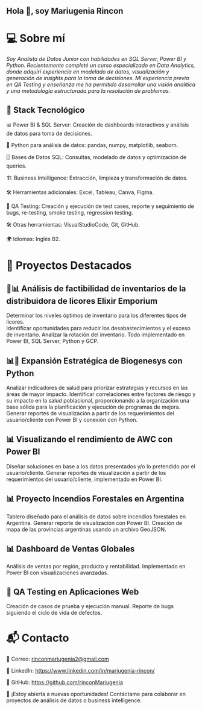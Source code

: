 ## Hola 👋, soy Mariugenia Rincon


# 💻 Sobre mí

*Soy Analista de Datos Junior con habilidades en SQL Server, Power BI y Python. Recientemente completé un curso especializado en Data Analytics, donde adquirí experiencia en modelado de datos, visualización y generación de insights para la toma de decisiones. Mi experiencia previa en QA Testing y enseñanza me ha permitido desarrollar una visión analítica y una metodología estructurada para la resolución de problemas.*

## 🔹 Stack Tecnológico

📊 Power BI & SQL Server: Creación de dashboards interactivos y análisis de datos para toma de decisiones.

🐍 Python para análisis de datos: pandas, numpy, matplotlib, seaborn.

🗄 Bases de Datos SQL: Consultas, modelado de datos y optimización de queries.

🏗 Business Intelligence: Extracción, limpieza y transformación de datos.

🛠 Herramientas adicionales: Excel, Tableau, Canva, Figma.

🔎 QA Testing: Creación y ejecución de test cases, reporte y seguimiento de bugs, re-testing, smoke testing, regression testing.

🛠 Otras herramientas: VisualStudioCode, Git, GitHub.

🌍 Idiomas: Inglés B2.



# 📂 Proyectos Destacados

## 🐍📊 Análisis de factibilidad de inventarios de la distribuidora de licores Elixir Emporium
Determinar los niveles óptimos de inventario para los diferentes tipos de licores.  
Identificar oportunidades para reducir los desabastecimientos y el exceso de inventario. 
Analizar la rotación del inventario. 
Todo implementado en Power BI, SQL Server, Python y GCP.

## 📊🐍 Expansión Estratégica de Biogenesys con Python
Analizar indicadores de salud para priorizar estrategias y recursos en las áreas de mayor impacto.
Identificar correlaciones entre factores de riesgo y su impacto en la salud poblacional, proporcionando a la organización una base sólida para la planificación y ejecución de programas de mejora.
Generar reportes de visualización a partir de los requerimientos del usuario/cliente con Power BI y conexión con Python.

## 📊 Visualizando el rendimiento de AWC con Power BI
Diseñar soluciones en base a los datos presentados y/o lo pretendido por el usuario/cliente. 
Generar reportes de visualización a partir de los requerimientos del usuario/cliente, implementado en Power BI.

## 📊 Proyecto Incendios Forestales en Argentina
Tablero diseñado para el análisis de datos sobre incendios forestales en Argentina.
Generar reporte de visualización con Power BI.
Creación de mapa de las provincias argentinas usando un archivo GeoJSON.

## 📊 Dashboard de Ventas Globales
Análisis de ventas por región, producto y rentabilidad.
Implementado en Power BI con visualizaciones avanzadas.

## 🧪 QA Testing en Aplicaciones Web
Creación de casos de prueba y ejecución manual.
Reporte de bugs siguiendo el ciclo de vida de defectos.


# 📬 Contacto

📧 Correo: rinconmariugenia2@gmail.com

🔗 LinkedIn: https://www.linkedin.com/in/mariugenia-rincon/

🐙 GitHub:  https://github.com/rinconMariugenia

🚀 ¡Estoy abierta a nuevas oportunidades! Contáctame para colaborar en proyectos de análisis de datos o business intelligence.

